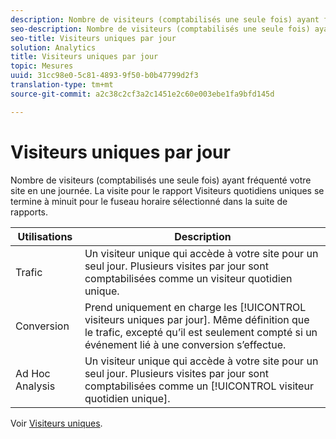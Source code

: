 ```yaml
---
description: Nombre de visiteurs (comptabilisés une seule fois) ayant fréquenté votre site en une journée. La visite pour le rapport Visiteurs quotidiens uniques se termine à minuit pour le fuseau horaire sélectionné dans la suite de rapports.
seo-description: Nombre de visiteurs (comptabilisés une seule fois) ayant fréquenté votre site en une journée. La visite pour le rapport Visiteurs quotidiens uniques se termine à minuit pour le fuseau horaire sélectionné dans la suite de rapports.
seo-title: Visiteurs uniques par jour
solution: Analytics
title: Visiteurs uniques par jour
topic: Mesures
uuid: 31cc98e0-5c81-4893-9f50-b0b47799d2f3
translation-type: tm+mt
source-git-commit: a2c38c2cf3a2c1451e2c60e003ebe1fa9bfd145d

---
```



# Visiteurs uniques par jour

Nombre de visiteurs (comptabilisés une seule fois) ayant fréquenté votre site en une journée. La visite pour le rapport Visiteurs quotidiens uniques se termine à minuit pour le fuseau horaire sélectionné dans la suite de rapports.

| Utilisations | Description |
|---|---|
| Trafic | Un visiteur unique qui accède à votre site pour un seul jour. Plusieurs visites par jour sont comptabilisées comme un visiteur quotidien unique. |
| Conversion | Prend uniquement en charge les [!UICONTROL visiteurs uniques par jour]. Même définition que le trafic, excepté qu’il est seulement compté si un événement lié à une conversion s’effectue. |
| Ad Hoc Analysis | Un visiteur unique qui accède à votre site pour un seul jour. Plusieurs visites par jour sont comptabilisées comme un [!UICONTROL visiteur quotidien unique]. |

Voir [Visiteurs uniques](../../../components/c-variables/c-metrics/metrics-unique-visitors.md#concept_9B3F44A4EA4E4F178FF164EF9694F88E).
